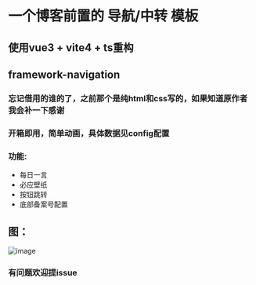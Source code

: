 # 一个博客前置的 导航/中转 模板
## 使用vue3 + vite4 + ts重构
## framework-navigation

### 忘记借用的谁的了，之前那个是纯html和css写的，如果知道原作者我会补一下感谢
### 开箱即用，简单动画，具体数据见config配置
### 功能: 
- 每日一言
- 必应壁纸
- 按钮跳转
- 底部备案号配置

## 图：
![image](https://i.ibb.co/Kr68Sqj/123.png)

### 有问题欢迎提issue
